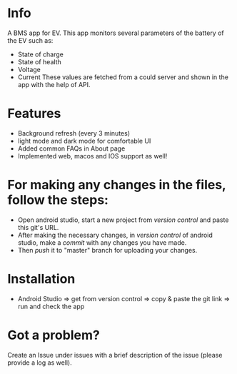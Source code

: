 # Info

A BMS app for EV. 
    This app monitors several parameters of the battery of the EV such as:
- State of charge
- State of health
- Voltage
- Current
    These values are fetched from a could server and shown in the app with the help of API.

# Features

- Background refresh (every 3 minutes)
- light mode and dark mode for comfortable UI
- Added common FAQs in About page
- Implemented web, macos and IOS support as well!

# For making any changes in the files, follow the steps:

- Open android studio, start a new project from *version control* and paste this git's URL.
- After making the necessary changes, in *version control* of android studio, make a *commit* with any changes you have made.
- Then *push* it to "master" branch for uploading your changes. 

# Installation

- Android Studio => get from version control => copy & paste the git link => run and check the app

# Got a problem?

Create an Issue under issues with a brief description of the issue (please provide a log as well).
